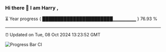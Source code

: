 ### Hi there 👋 I am Harry , 

⏳ Year progress { ███████████████████████▁▁▁▁▁▁▁ } 76.93 %

---

⏰ Updated on Tue, 08 Oct 2024 13:23:52 GMT

![Progress Bar CI](https://github.com/duykhang68/duykhang68/workflows/Progress%20Bar%20CI/badge.svg)
